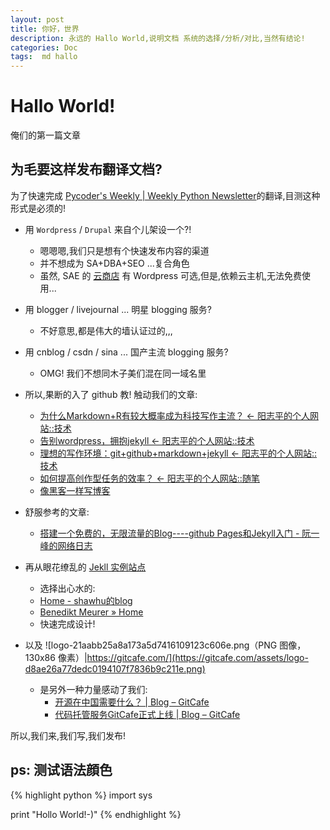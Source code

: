```yaml
---
layout: post
title: 你好，世界
description: 永远的 Hallo World,说明文档 系统的选择/分析/对比,当然有结论!
categories: Doc
tags:  md hallo
---
```



Hallo World!
==================

俺们的第一篇文章

为毛要这样发布翻译文档?
------------------------------

为了快速完成 [Pycoder's Weekly | Weekly Python Newsletter](http://pycoders.com/archive.html)的翻译,目测这种形式是必须的!

- 用 `Wordpress` / `Drupal` 来自个儿架设一个?! 
    - 嗯嗯嗯,我们只是想有个快速发布内容的渠道
    - 并不想成为 SA+DBA+SEO ...复合角色
    - 虽然, SAE 的 [云商店](http://www.yunshangdian.com/?a=item&id=23) 有 Wordpress 可选,但是,依赖云主机,无法免费使用...
- 用 blogger / livejournal ... 明星 blogging 服务?
    - 不好意思,都是伟大的墙认证过的,,,
- 用 cnblog / csdn / sina ... 国产主流 blogging 服务?
    - OMG! 我们不想同木子美们混在同一域名里
- 所以,果断的入了 github 教! 触动我们的文章:
    - [为什么Markdown+R有较大概率成为科技写作主流？ ← 阳志平的个人网站::技术](http://www.yangzhiping.com/tech/r-markdown-knitr.html)
    - [告别wordpress，拥抱jekyll ← 阳志平的个人网站::技术](http://www.yangzhiping.com/tech/wordpress-to-jekyll.html)
    - [理想的写作环境：git+github+markdown+jekyll ← 阳志平的个人网站::技术](http://www.yangzhiping.com/tech/writing-space.html)
    - [如何提高创作型任务的效率？ ← 阳志平的个人网站::随笔](http://www.yangzhiping.com/psy/flow.html)
    - [像黑客一样写博客](http://kyle.xlau.org/posts/blogging-like-a-hacker.html)
    
- 舒服参考的文章:
    - [搭建一个免费的，无限流量的Blog----github Pages和Jekyll入门 - 阮一峰的网络日志](http://www.ruanyifeng.com/blog/2012/08/blogging_with_jekyll.html)
- 再从眼花缭乱的 [Jekll 实例站点](https://github.com/mojombo/jekyll/wiki/Sites)
    - 选择出心水的:
    - [Home - shawhu的blog](http://shawhu.org/)
    - [Benedikt Meurer » Home](http://benediktmeurer.de/)
    - 快速完成设计!
- 以及 ![logo-21aabb25a8a173a5d7416109123c606e.png（PNG 图像，130x86 像素）|https://gitcafe.com/](https://gitcafe.com/assets/logo-d8ae26a77dedc0194107f7836b9c211e.png)
    - 是另外一种力量感动了我们:
        - [开源在中国需要什么？ | Blog – GitCafe](http://blog.gitcafe.com/99.html)
        - [代码托管服务GitCafe正式上线 | Blog – GitCafe](http://blog.gitcafe.com/10.html)

所以,我们来,我们写,我们发布!



ps: 测试语法顔色
------------------------------

{% highlight python %}
import sys

print "Hollo World!-)"
{% endhighlight %}


